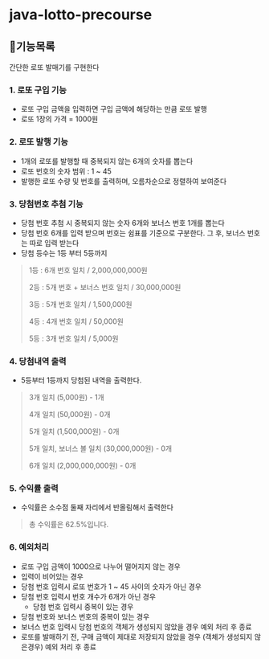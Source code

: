 # java-lotto-precourse

## 🎰기능목록
간단한 로또 발매기를 구현한다

### 1. 로또 구입 기능
* 로또 구입 금액을 입력하면 구입 금액에 해당하는 만큼 로또 발행
* 로또 1장의 가격 = 1000원
    
### 2. 로또 발행 기능
* 1개의 로또를 발행할 때 중복되지 않는 6개의 숫자를 뽑는다
* 로또 번호의 숫자 범위 : 1 ~ 45
* 발행한 로또 수량 및 번호를 출력하며, 오름차순으로 정렬하여 보여준다

### 3. 당첨번호 추첨 기능
* 당첨 번호 추첨 시 중복되지 않는 숫자 6개와 보너스 번호 1개를 뽑는다
* 당첨 번호 6개를 입력 받으며 번호는 쉼표를 기준으로 구분한다. 그 후, 보너스 번호는 따로 입력 받는다
* 당첨 등수는 1등 부터 5등까지
> 1등 : 6개 번호 일치 / 2,000,000,000원
> 
> 2등 : 5개 번호 + 보너스 번호 일치 / 30,000,000원
> 
> 3등 : 5개 번호 일치 / 1,500,000원
> 
> 4등 :  4개 번호 일치 / 50,000원
> 
> 5등 : 3개 번호 일치 / 5,000원
> 

### 4. 당첨내역 출력
* 5등부터 1등까지 당첨된 내역을 출력한다.
> 3개 일치 (5,000원) - 1개
> 
> 4개 일치 (50,000원) - 0개
> 
>5개 일치 (1,500,000원) - 0개
> 
> 5개 일치, 보너스 볼 일치 (30,000,000원) - 0개
> 
> 6개 일치 (2,000,000,000원) - 0개

### 5. 수익률 출력
* 수익률은 소수점 둘째 자리에서 반올림해서 출력한다
>총 수익률은 62.5%입니다.
> 

### 6. 예외처리
* 로또 구입 금액이 1000으로 나누어 떨어지지 않는 경우
* 입력이 비어있는 경우
* 당첨 번호 입력시 로또 번호가 1 ~ 45 사이의 숫자가 아닌 경우
* 당첨 번호 입력시 번호 개수가 6개가 아닌 경우
  * 당첨 번호 입력시 중복이 있는 경우
* 당첨 번호와 보너스 번호의 중복이 있는 경우
* 보너스 번호 입력시 당첨 번호의 객체가 생성되지 않았을 경우 예외 처리 후 종료
* 로또를 발매하기 전, 구매 금액이 제대로 저장되지 않았을 경우 (객체가 생성되지 않은경우) 예외 처리 후 종료